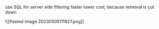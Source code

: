 use SQL for server side filtering 
faster
lower cost, because retreival is cut down

![[Pasted image 20230505111927.png]]

